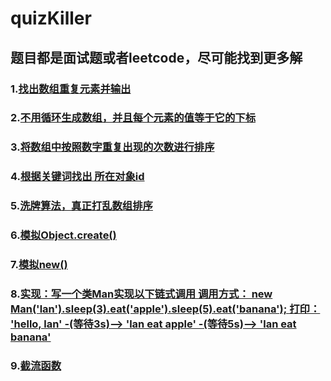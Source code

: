 # quizKiller

## 题目都是面试题或者leetcode，尽可能找到更多解

### 1.[找出数组重复元素并输出](https://github.com/ShiTuoCheng/quizKiller/blob/master/unique.js)

### 2.[不用循环生成数组，并且每个元素的值等于它的下标](https://github.com/ShiTuoCheng/quizKiller/blob/master/createArrayWithoutLoop.js)

### 3.[将数组中按照数字重复出现的次数进行排序](https://github.com/ShiTuoCheng/quizKiller/blob/master/sortRepeat.js)

### 4.[根据关键词找出 所在对象id](https://github.com/ShiTuoCheng/quizKiller/blob/master/findDocList.js)

### 5.[洗牌算法，真正打乱数组排序](https://github.com/ShiTuoCheng/quizKiller/blob/master/Fisher_Yates_shuffle.js)

### 6.[模拟Object.create()](https://github.com/ShiTuoCheng/quizKiller/blob/master/ObjectCreat.js)

### 7.[模拟new()](https://github.com/ShiTuoCheng/quizKiller/blob/master/ObjectCreat.js)

### 8.[实现：写一个类Man实现以下链式调用 调用方式： new Man('lan').sleep(3).eat('apple').sleep(5).eat('banana'); 打印： 'hello, lan' -(等待3s)--> 'lan eat apple' -(等待5s)--> 'lan eat banana'](https://github.com/ShiTuoCheng/quizKiller/blob/master/CodingMan.js)

### 9.[截流函数](https://github.com/ShiTuoCheng/quizKiller/blob/master/throttle.js)